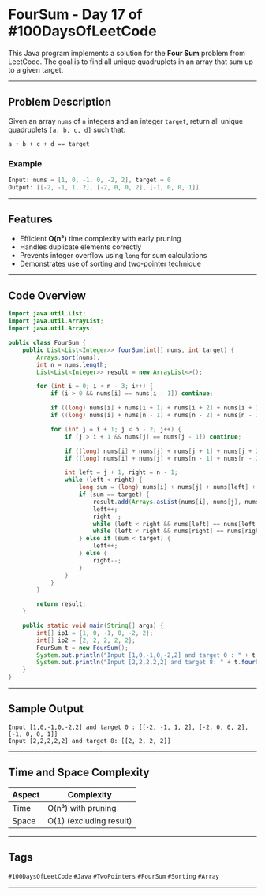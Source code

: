 
# FourSum - Day 17 of #100DaysOfLeetCode

This Java program implements a solution for the **Four Sum** problem from LeetCode. The goal is to find all unique quadruplets in an array that sum up to a given target.

---

##  Problem Description

Given an array `nums` of `n` integers and an integer `target`, return all unique quadruplets `[a, b, c, d]` such that:

```
a + b + c + d == target
```

###  Example

```java
Input: nums = [1, 0, -1, 0, -2, 2], target = 0  
Output: [[-2, -1, 1, 2], [-2, 0, 0, 2], [-1, 0, 0, 1]]
```

---

##  Features

- Efficient **O(n³)** time complexity with early pruning
- Handles duplicate elements correctly
- Prevents integer overflow using `long` for sum calculations
- Demonstrates use of sorting and two-pointer technique

---

##  Code Overview

```java
import java.util.List; 
import java.util.ArrayList;
import java.util.Arrays;

public class FourSum {
    public List<List<Integer>> fourSum(int[] nums, int target) {
        Arrays.sort(nums);
        int n = nums.length;
        List<List<Integer>> result = new ArrayList<>();

        for (int i = 0; i < n - 3; i++) {
            if (i > 0 && nums[i] == nums[i - 1]) continue;

            if ((long) nums[i] + nums[i + 1] + nums[i + 2] + nums[i + 3] > target) break;
            if ((long) nums[i] + nums[n - 1] + nums[n - 2] + nums[n - 3] < target) continue;

            for (int j = i + 1; j < n - 2; j++) {
                if (j > i + 1 && nums[j] == nums[j - 1]) continue;

                if ((long) nums[i] + nums[j] + nums[j + 1] + nums[j + 2] > target) break;
                if ((long) nums[i] + nums[j] + nums[n - 1] + nums[n - 2] < target) continue;

                int left = j + 1, right = n - 1;
                while (left < right) {
                    long sum = (long) nums[i] + nums[j] + nums[left] + nums[right];
                    if (sum == target) {
                        result.add(Arrays.asList(nums[i], nums[j], nums[left], nums[right]));
                        left++;
                        right--;
                        while (left < right && nums[left] == nums[left - 1]) left++;
                        while (left < right && nums[right] == nums[right + 1]) right--;
                    } else if (sum < target) {
                        left++;
                    } else {
                        right--;
                    }
                }
            }
        }

        return result;
    }

    public static void main(String[] args) {
        int[] ip1 = {1, 0, -1, 0, -2, 2};
        int[] ip2 = {2, 2, 2, 2, 2};
        FourSum t = new FourSum();
        System.out.println("Input [1,0,-1,0,-2,2] and target 0 : " + t.fourSum(ip1, 0));
        System.out.println("Input [2,2,2,2,2] and target 8: " + t.fourSum(ip2, 8));
    }
}
```

---

##  Sample Output

```
Input [1,0,-1,0,-2,2] and target 0 : [[-2, -1, 1, 2], [-2, 0, 0, 2], [-1, 0, 0, 1]]
Input [2,2,2,2,2] and target 8: [[2, 2, 2, 2]]
```

---

##  Time and Space Complexity

| Aspect       | Complexity            |
|--------------|------------------------|
| Time         | O(n³) with pruning     |
| Space        | O(1) (excluding result) |

---

##  Tags

`#100DaysOfLeetCode` `#Java` `#TwoPointers` `#FourSum` `#Sorting` `#Array`

---
